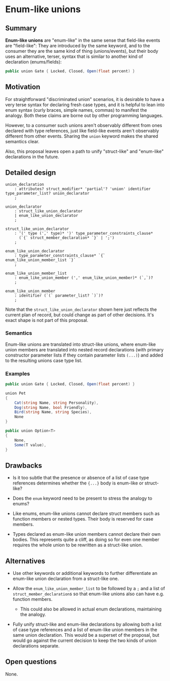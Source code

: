 # Enum-like unions

## Summary

**Enum-like unions** are "enum-like" in the same sense that field-like events are "field-like": They are introduced by the same keyword, and to the consumer they are the same kind of thing (unions/events), but their body uses an alternative, terser, syntax that is similar to another kind of declaration (enums/fields):

```csharp
public union Gate { Locked, Closed, Open(float percent) }
```

## Motivation

For straightforward "discriminated union" scenarios, it is desirable to have a very terse syntax for declaring fresh case types, and it is helpful to lean into enum syntax (curly braces, simple names, commas) to manifest the analogy. Both these claims are borne out by other programming languages.

However, to a consumer such unions aren't observably different from ones declared with type references, just like field-like events aren't observably different from other events. Sharing the `union` keyword makes the shared semantics clear. 

Also, this proposal leaves open a path to unify "struct-like" and "enum-like" declarations in the future.

## Detailed design

```antlr
union_declaration
    : attributes? struct_modifier* 'partial'? 'union' identifier type_parameter_list? union_declarator
    ;

union_declarator
    : struct_like_union_declarator
    | enum_like_union_declarator
    ;

struct_like_union_declarator
    : '(' type (',' type)* ')' type_parameter_constraints_clause* 
      (`{` struct_member_declaration* `}` | ';')
    ;
    
enum_like_union_declarator
    : type_parameter_constraints_clause* `{` enum_like_union_member_list `}`
    ;

enum_like_union_member_list
    : enum_like_union_member (',' enum_like_union_member)* (`,`)?
    ;

enum_like_union_member
    : identifier (`(` parameter_list? `)`)?
    ;
```

Note that the `struct_like_union_declarator` shown here just reflects the current plan of record, but could change as part of other decisions. It's exact shape is not part of this proposal.

### Semantics

Enum-like unions are translated into struct-like unions, where enum-like union members are translated into nested record declarations (with primary constructor parameter lists if they contain parameter lists `(...)`) and added to the resulting unions case type list.

### Examples

```csharp
public union Gate { Locked, Closed, Open(float percent) }

union Pet
{
    Cat(string Name, string Personality),
    Dog(string Name, bool Friendly),
    Bird(string Name, string Species),
    None
}

public union Option<T>
{
    None,
    Some(T value),
}
```


## Drawbacks

- Is it too subtle that the presence or absence of a list of case type references determines whether the `{...}` body is enum-like or struct-like?

- Does the `enum` keyword need to be present to stress the analogy to enums?

- Like enums, enum-like unions cannot declare struct members such as function members or nested types. Their body is reserved for case members.

- Types declared as enum-like union members cannot declare their own bodies. This represents quite a cliff, as doing so for even one member requires the whole union to be rewritten as a struct-like union.

## Alternatives

- Use other keywords or additional keywords to further differentiate an enum-like union declaration from a struct-like one.

- Allow the `enum_like_union_member_list` to be followed by a `;` and a list of `struct_member_declaration`s so that enum-like unions also can have e.g. function members.
    - This could also be allowed in actual enum declarations, maintaining the analogy.
    
- Fully unify struct-like and enum-like declarations by allowing both a list of case type references and a list of enum-like union members in the same union declaration. This would be a superset of the proposal, but would go against the current decision to keep the two kinds of union declarations separate.

## Open questions

None.

